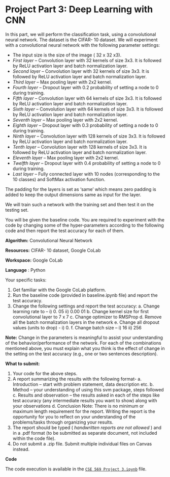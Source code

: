 # Project Part 3: Deep Learning with CNN

In this part, we will perform the classification task, using a convolutional neural network. The dataset is the CIFAR- 10 dataset. We will experiment with a convolutional neural network with the following parameter settings:

- The input size is the size of the image ( 32 x 32 x3).
- _First layer_ – Convolution layer with 32 kernels of size 3x3. It is followed by ReLU activation layer and batch normalization layer.
- _Second layer_ – Convolution layer with 32 kernels of size 3x3. It is followed by ReLU activation layer and batch normalization layer.
- _Third layer_ – Max pooling layer with 2x2 kernel.
- _Fourth layer_ – Dropout layer with 0.2 probability of setting a node to 0 during training.
- _Fifth layer_ – Convolution layer with 64 kernels of size 3x3. It is followed by ReLU activation layer and batch normalization layer.
- _Sixth layer_ – Convolution layer with 64 kernels of size 3x3. It is followed by ReLU activation layer and batch normalization layer.
- _Seventh layer_ – Max pooling layer with 2x2 kernel.
- _Eighth layer_ – Dropout layer with 0.3 probability of setting a node to 0 during training.
- _Ninth layer_ – Convolution layer with 128 kernels of size 3x3. It is followed by ReLU activation layer and batch normalization layer.
- _Tenth layer_ – Convolution layer with 128 kernels of size 3x3. It is followed by ReLU activation layer and batch normalization layer.
- _Eleventh layer_ – Max pooling layer with 2x2 kernel.
- _Twelfth layer_ – Dropout layer with 0.4 probability of setting a node to 0 during training.
- _Last layer_ – Fully connected layer with 10 nodes (corresponding to the 10 classes) and SoftMax activation function.

The padding for the layers is set as ‘same’ which means zero padding is added to keep the output
dimensions same as input for the layer.

We will train such a network with the training set and then test it on the testing set.

You will be given the baseline code. You are required to experiment with the code by changing some of
the hyper-parameters according to the following code and then report the test accuracy for each of them.

**Algorithm:** Convolutional Neural Network

**Resources:** CIFAR- 10 dataset, Google CoLab

**Workspace:** Google CoLab

**Language** : Python

Your specific tasks:


1. Get familiar with the Google CoLab platform.
2. Run the baseline code (provided in baseline.ipynb file) and report the test accuracy.
3. Change the following settings and report the test accuracy:
    a. Change learning rate to – i) 0. 05 ii) 0.00 01
    b. Change kernel size for first convolutional layer to 7 x 7
    c. Change optimizer to RMSProp
    d. Remove all the batch normalization layers in the network
    e. Change all dropout values (units to drop) - i) 0.
    f. Change batch size – i) 16 ii) 256

**Note:** Change in the parameters is meaningful to assist your understanding of the behavior/performance of the network. For each of the combinations mentioned above, you must explain what you think is the effect of change in the setting on the test accuracy (e.g., one or two sentences description).

**What to submit:**

1. Your code for the above steps.
2. A report summarizing the results with the following format-
    a. Introduction – start with problem statement, data description etc.
    b. Method – your understanding of using this svm package, steps followed
    c. Results and observation – the results asked in each of the steps like test accuracy (any
       intermediate results you want to show) along with your observations
    d. Conclusion
Note: There is no minimum or maximum length requirement for the report. Writing the
report is the opportunity for you to reflect on your understanding of the problems/tasks through
organizing your results.
3. The report should be typed ( _handwritten reports are not allowed_ ) and in a .pdf format (to be
    submitted as separate document, not included within the code file).
4. Do not submit a .zip file. Submit multiple individual files on Canvas instead.

**Code**

The code execution is available in the [`CSE 569 Project 3.ipynb`](./CSE%20569%20Project%203.ipynb) file.